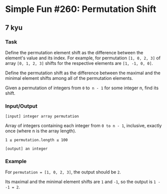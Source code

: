 # Simple Fun #260: Permutation Shift
## 7 kyu

### Task

Define the permutation element shift as the difference between the element's value and its index. For example, for permutation `[1, 0, 2, 3]` of array `[0, 1, 2, 3]` shifts for the respective elements are `[1, -1, 0, 0]`.

Define the permutation shift as the difference between the maximal and the minimal element shifts among all of the permutation elements.

Given a permutation of integers from `0` to` n - 1` for some integer n, find its shift.

### Input/Output

```[input] integer array permutation```

Array of integers containing each integer from `0 to n - 1`, inclusive, exactly once (where n is the array length).

```1 ≤ permutation.length ≤ 100```

```[output] an integer```

### Example

For `permutation = [1, 0, 2, 3]`, the output should be `2`.

Its maximal and the minimal element shifts are `1` and `-1`, so the output is `1 - -1 = 2`.

